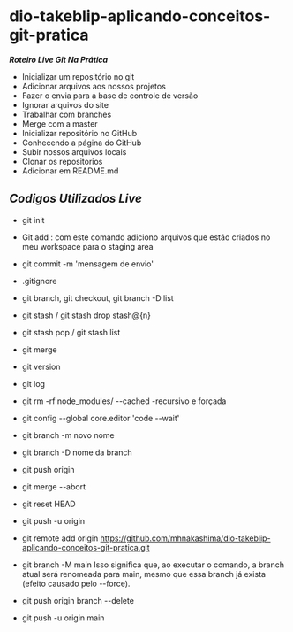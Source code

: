# dio-takeblip-aplicando-conceitos-git-pratica

  _**Roteiro Live Git Na Prática**_
  
* Inicializar um repositório no git
* Adicionar arquivos aos nossos projetos
* Fazer o envia para a base de controle de versão
* Ignorar arquivos do site
* Trabalhar com branches
* Merge com a master
* Inicializar repositório no GitHub
* Conhecendo a página do GitHub
* Subir nossos arquivos locais
* Clonar os repositorios
* Adicionar em README.md

_**<h2>Codigos Utilizados Live</h2>**_

* git init

* Git add <nome do arquivo>: com este comando adiciono arquivos 
que estão criados no meu workspace para o staging area

* git commit -m 'mensagem de envio'

* .gitignore

* git branch, git checkout, git branch -D list

* git stash / git stash drop stash@{n}

* git stash pop / git stash list

* git merge 

* git version

- git log

- git rm -rf node_modules/ --cached
-recursivo e forçada

- git config --global core.editor 'code --wait'

- git branch -m novo nome

- git branch -D nome da branch

- git push origin <nome da branch>

- git merge --abort

- git reset HEAD

- git push -u origin

- git remote add origin https://github.com/mhnakashima/dio-takeblip-aplicando-conceitos-git-pratica.git

- git branch -M main
Isso significa que, ao executar o comando, a branch atual será renomeada para main, mesmo que essa branch já exista (efeito causado pelo --force).

- git push origin branch --delete

- git push -u origin main
